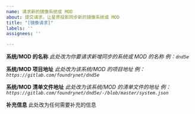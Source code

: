 ```yaml
---
name: 请求新的镜像系统或 MOD
about: 提交请求，让星界投影同步新的镜像系统或 MOD
title: "[镜像请求]"
labels: ''
assignees: ''

---
```


**系统/MOD 的名称**
*此处改为你要请求新增同步的系统或 MOD 的名称*
*例：`dnd5e`*

**系统/MOD 项目地址**
*此处改为该系统/MOD 的项目地址*
*例：`https://gitlab.com/foundrynet/dnd5e`*

**系统/MOD 清单文件地址**
*此处改为该系统/MOD 的清单文件的地址*
*例：`https://gitlab.com/foundrynet/dnd5e/-/blob/master/system.json`*

**补充信息**
此处改为任何需要补充的信息
